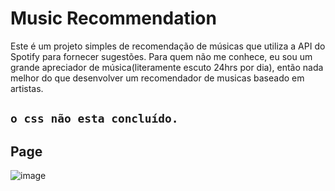 # Music Recommendation

Este é um projeto simples de recomendação de músicas que utiliza a API do Spotify para fornecer sugestões. Para quem não me conhece, eu sou um grande apreciador de música(literamente escuto 24hrs por dia), então nada melhor do que desenvolver um recomendador de musicas baseado em artistas.

## `o css não esta concluído.`

## Page 
![image](https://github.com/IllanoAyala/Music/assets/92798837/8e6d31a3-7d4a-4960-adda-577b2121afb3)


